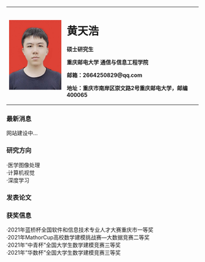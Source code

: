 <table border="0">
  <tr>
    <td width="30%" height ="100%">
      <img src="/hth.jpg" width="100%">
    </td>
    <td width="70%" height ="100%">
      <h1>黄天浩</h1>
      <p><b>硕士研究生</b></p>
      <p><b>重庆邮电大学 通信与信息工程学院</b></p>
      <p><b>邮箱：2664250829@qq.com</b></p>  
      <p><b>地址：重庆市南岸区崇文路2号重庆邮电大学，邮编400065</b></p>  
    </td>
  </tr>
</table>

### 最新消息
 网站建设中...  
 
### 研究方向
·医学图像处理  
·计算机视觉  
·深度学习  

### 发表论文

### 获奖信息
·2021年蓝桥杯全国软件和信息技术专业人才大赛重庆市一等奖  
·2021年MathorCup高校数学建模挑战赛—大数据竞赛二等奖  
·2021年“中青杯”全国大学生数学建模竞赛三等奖  
·2021年”华数杯”全国大学生数学建模竞赛三等奖  

